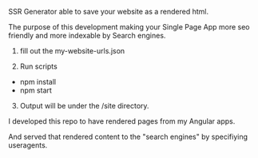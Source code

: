 SSR Generator able to save your website as a rendered html. 

The purpose of this development making your Single Page App more seo friendly and more indexable by Search engines.

1) fill out the my-website-urls.json

2) Run scripts
- npm install
- npm start

3) Output will be under the /site directory.

I developed this repo to have rendered pages from my Angular apps. 

And served that rendered content to the "search engines" by specifiying  useragents.
